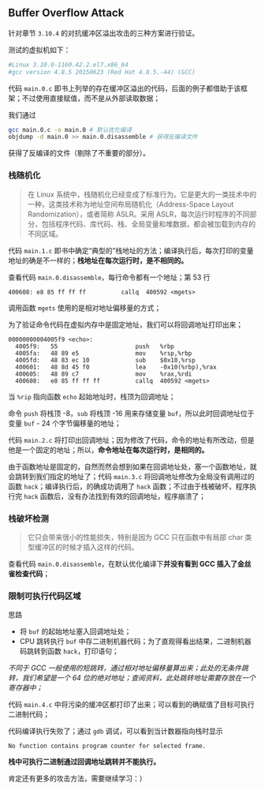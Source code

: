 ## Buffer Overflow Attack
针对章节 `3.10.4` 的对抗缓冲区溢出攻击的三种方案进行验证。

测试的虚拟机如下：

```bash
#Linux 3.10.0-1160.42.2.el7.x86_64
#gcc version 4.8.5 20150623 (Red Hat 4.8.5.-44) (GCC)
```

代码 `main.0.c` 即书上列举的存在缓冲区溢出的代码，后面的例子都借助于该框架；不过使用直接赋值，而不是从外部读取数据；

我们通过

```bash
gcc main.0.c -o main.0 # 默认优化编译
objdump -d main.0 >> main.0.disassemble # 获得反编译文件
```

获得了反编译的文件（剔除了不重要的部分）。

### 栈随机化

> 在 Linux 系统中，栈随机化已经变成了标准行为。它是更大的一类技术中的一种，这类技术称为地址空间布局随机化（Address-Space Layout Randomization），或者简称 ASLR。采用 ASLR，每次运行时程序的不同部分，包括程序代码、库代码、栈、全局变量和堆数据，都会被加载到内存的不同区域。

代码 `main.1.c` 即书中确定“典型的”栈地址的方法；编译执行后，每次打印的变量地址的确是不一样的；**栈地址在每次运行时，是不相同的。**

查看代码 `main.0.disassemble`，每行命令都有一个地址；第 53 行

```
400608:	e8 85 ff ff ff       	callq  400592 <mgets>
```

调用函数 `mgets` 使用的是相对地址偏移量的方式；

为了验证命令代码在虚拟内存中是固定地址，我们可以将回调地址打印出来；

```
00000000004005f9 <echo>:
  4005f9:	55                   	push   %rbp
  4005fa:	48 89 e5             	mov    %rsp,%rbp
  4005fd:	48 83 ec 10          	sub    $0x10,%rsp
  400601:	48 8d 45 f0          	lea    -0x10(%rbp),%rax
  400605:	48 89 c7             	mov    %rax,%rdi
  400608:	e8 85 ff ff ff       	callq  400592 <mgets>
```

当 `%rip` 指向函数 `echo` 起始地址时，栈顶为回调地址；

命令 `push` 将栈顶 -8，`sub` 将栈顶 -16 用来存储变量 `buf`，所以此时回调地址位于变量 `buf` - 24 个字节偏移量的地址；

代码 `main.2.c` 将打印出回调地址；因为修改了代码，命令的地址有所改动，但是他是一个固定的地址；所以，**命令地址在每次运行时，是相同的。**

由于函数地址是固定的，自然而然会想到如果在回调地址处，塞一个函数地址，就会跳转到我们指定的地址了；代码 `main.3.c` 将回调地址修改为全局没有调用过的函数 `hack`；编译执行后，的确成功调用了 `hack` 函数；不过由于栈被破坏，程序执行完 `hack` 函数后，没有办法找到有效的回调地址，程序崩溃了；

### 栈破坏检测

> 它只会带来很小的性能损失，特别是因为 GCC 只在函数中有局部 char 类型缓冲区的时候才插入这样的代码。

查看代码 `main.0.disassemble`，在默认优化编译下**并没有看到 GCC 插入了金丝雀检查代码**；

### 限制可执行代码区域

思路

- 将 `buf` 的起始地址塞入回调地址处；
- CPU 跳转执行 `buf` 中存二进制机器代码；为了直观得看出结果，二进制机器码跳转到函数 `hack`，打印语句；

*不同于 GCC 一般使用的短跳转，通过相对地址偏移量算出来；此处的无条件跳转，我们希望是一个 64 位的绝对地址；查阅资料，此处跳转地址需要存放在一个寄存器中；*

代码 `main.4.c` 中将污染的缓冲区都打印了出来；可以看到的确赋值了目标可执行二进制代码；

代码编译执行失败了；通过 `gdb` 调试，可以看到当计数器指向栈时显示

```
No function contains program counter for selected frame.
```

**栈中可执行二进制通过回调地址跳转并不能执行。**

肯定还有更多的攻击方法，需要继续学习：）

